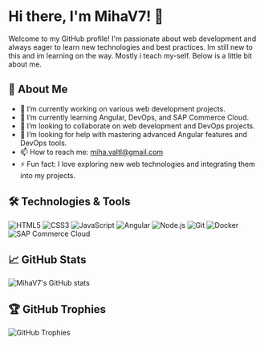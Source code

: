 # Hi there, I'm MihaV7! 👋

Welcome to my GitHub profile! I'm passionate about web development and always eager to learn new technologies and best practices. Im still new to this and im learning on the way. Mostly i teach my-self. Below is a little bit about me.

## 🚀 About Me

- 🔭 I’m currently working on various web development projects.
- 🌱 I’m currently learning Angular, DevOps, and SAP Commerce Cloud.
- 👯 I’m looking to collaborate on web development and DevOps projects.
- 🤔 I’m looking for help with mastering advanced Angular features and DevOps tools.
- 📫 How to reach me: [miha.valtl@gmail.com](mailto:miha.valtl@gmail.com)
- ⚡ Fun fact: I love exploring new web technologies and integrating them into my projects.

## 🛠️ Technologies & Tools

![HTML5](https://img.shields.io/badge/HTML5-E34F26?style=for-the-badge&logo=html5&logoColor=white)
![CSS3](https://img.shields.io/badge/CSS3-1572B6?style=for-the-badge&logo=css3&logoColor=white)
![JavaScript](https://img.shields.io/badge/JavaScript-F7DF1E?style=for-the-badge&logo=javascript&logoColor=black)
![Angular](https://img.shields.io/badge/Angular-DD0031?style=for-the-badge&logo=angular&logoColor=white)
![Node.js](https://img.shields.io/badge/Node.js-339933?style=for-the-badge&logo=nodedotjs&logoColor=white)
![Git](https://img.shields.io/badge/Git-F05032?style=for-the-badge&logo=git&logoColor=white)
![Docker](https://img.shields.io/badge/Docker-2496ED?style=for-the-badge&logo=docker&logoColor=white)
![SAP Commerce Cloud](https://img.shields.io/badge/SAP%20Commerce%20Cloud-0FAAFF?style=for-the-badge&logo=sap&logoColor=white)

## 📈 GitHub Stats

![MihaV7's GitHub stats](https://github-readme-stats.vercel.app/api?username=MihaV7&show_icons=true&theme=radical)

## 🏆 GitHub Trophies

![GitHub Trophies](https://github-profile-trophy.vercel.app/?username=MihaV7&theme=onedark)
